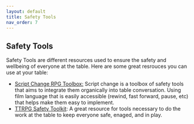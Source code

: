 ```yaml
---
layout: default
title: Safety Tools
nav_order: 7
---
```


## Safety Tools
Safety Tools are different resources used to ensure the safety and wellbeing of everyone at the table. Here are some great resrouces you can use at your table:
- [Script Change RPG Toolbox:](https://briebeau.itch.io/script-change) Script change is a toolbox of safety tools that aims to integrate them organically into table conversation. Using film language that is easily accessible (rewind, fast forward, pause, etc) that helps make them easy to implement.
- [TTRPG Safety Toolkit](https://drive.google.com/drive/folders/114jRmhzBpdqkAlhmveis0nmW73qkAZCj): A great resource for tools necessary to do the work at the table to keep everyone safe, enaged, and in play.
